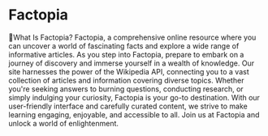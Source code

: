 # Factopia
📌What Is Factopia?
Factopia, a comprehensive online resource where you can uncover a world of fascinating facts and explore a wide range of informative articles. As you step into Factopia, prepare to embark on a journey of discovery and immerse yourself in a wealth of knowledge. Our site harnesses the power of the Wikipedia API, connecting you to a vast collection of articles and information covering diverse topics. Whether you're seeking answers to burning questions, conducting research, or simply indulging your curiosity, Factopia is your go-to destination. With our user-friendly interface and carefully curated content, we strive to make learning engaging, enjoyable, and accessible to all. Join us at Factopia and unlock a world of enlightenment.
